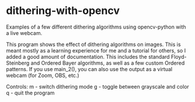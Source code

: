 # dithering-with-opencv
Examples of a few different dithering algorithms using opencv-python with a live webcam.

This program shows the effect of dithering algorithms on images. This is meant mostly as a learning experience for me
and a tutorial for others, so I added a good amount of documentation. This includes the standard Floyd-Steinberg and
Ordered Bayer algorithms, as well as a few custom Ordered patterns. If you use main_2(), you can also use the output as
a virtual webcam (for Zoom, OBS, etc.)

Controls:
m - switch dithering mode
g - toggle between grayscale and color
q - quit the program
